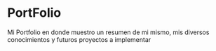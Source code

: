 # PortFolio
Mi Portfolio en donde muestro un resumen de mi mismo, mis diversos conocimientos y futuros proyectos a implementar
